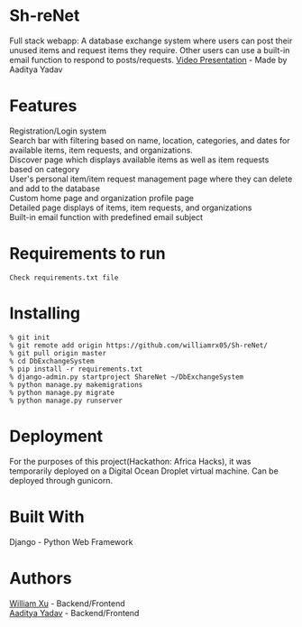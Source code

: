 # Sh-reNet

Full stack webapp: A database exchange system where users can post their unused items and request items they require. Other users can use a built-in email function to respond to posts/requests. 
[Video Presentation](https://www.youtube.com/watch?v=xcVju0oCvbo&feature=youtu.be "ShareNet Presentation") - Made by Aaditya Yadav

# Features

Registration/Login system </br>
Search bar with filtering based on name, location, categories, and dates for available items, item requests, and organizations. </br>
Discover page which displays available items as well as item requests based on category </br>
User's personal item/item request management page where they can delete and add to the database </br>
Custom home page and organization profile page </br>
Detailed page displays of items, item requests, and organizations </br>
Built-in email function with predefined email subject </br>

# Requirements to run
```
Check requirements.txt file
```
# Installing
```
% git init
% git remote add origin https://github.com/williamrx05/Sh-reNet/
% git pull origin master
% cd DbExchangeSystem
% pip install -r requirements.txt
% django-admin.py startproject ShareNet ~/DbExchangeSystem
% python manage.py makemigrations
% python manage.py migrate
% python manage.py runserver
```
# Deployment

For the purposes of this project(Hackathon: Africa Hacks), it was temporarily deployed on a Digital Ocean Droplet virtual machine. Can be deployed through gunicorn.

# Built With

Django - Python Web Framework

# Authors

[William Xu](https://github.com/williamrx05 "williamrx05 GitHub Profile") - Backend/Frontend </br>
[Aaditya Yadav](https://github.com/aadityayadav "aadityayadav GitHub Profile") - Backend/Frontend
